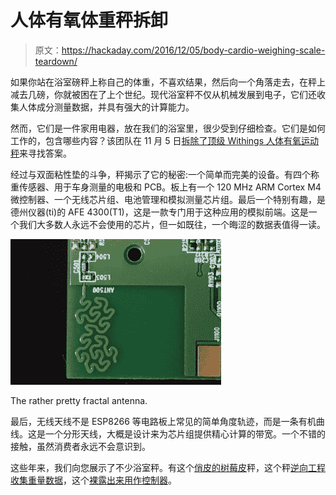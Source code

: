 # 人体有氧体重秤拆卸

> 原文：<https://hackaday.com/2016/12/05/body-cardio-weighing-scale-teardown/>

如果你站在浴室磅秤上称自己的体重，不喜欢结果，然后向一个角落走去，在秤上减去几磅，你就被困在了上个世纪。现代浴室秤不仅从机械发展到电子，它们还收集人体成分测量数据，并具有强大的计算能力。

然而，它们是一件家用电器，放在我们的浴室里，很少受到仔细检查。它们是如何工作的，包含哪些内容？该团队在 11 月 5 日[拆除了顶级 Withings 人体有氧运动秤](https://novemberfive.co/blog/hardware-teardown-withings-body-cardio/)来寻找答案。

经过与双面粘性垫的斗争，秤揭示了它的秘密:一个简单而完美的设备。有四个称重传感器、用于车身测量的电极和 PCB。板上有一个 120 MHz ARM Cortex M4 微控制器、一个无线芯片组、电池管理和模拟测量芯片组。最后一个特别有趣，是德州仪器(ti)的 AFE 4300(T1)，这是一款专门用于这种应用的模拟前端。这是一个我们大多数人永远不会使用的芯片，但一如既往，一个晦涩的数据表值得一读。

[![The rather pretty fractal antenna.](img/97552aed1d2022e09004fd47411881ab.png)](https://hackaday.com/wp-content/uploads/2016/12/scale-antenna1.png)

The rather pretty fractal antenna.

最后，无线天线不是 ESP8266 等电路板上常见的简单角度轨迹，而是一条有机曲线。这是一个分形天线，大概是设计来为芯片组提供精心计算的带宽。一个不错的接触，虽然消费者永远不会意识到。

这些年来，我们向您展示了不少浴室秤。有这个[俏皮的树莓皮](http://hackaday.com/2016/04/15/weight-tracking-wise-cracking-iot-bathroom-scale/)秤，这个秤[逆向工程收集重量数据](http://hackaday.com/2014/10/18/reverse-engineering-a-bathroom-scale-for-automated-weight-tracking/)，这个[裸露出来用作控制器](http://hackaday.com/2010/01/31/hacking-a-digital-bathroom-scale/)。